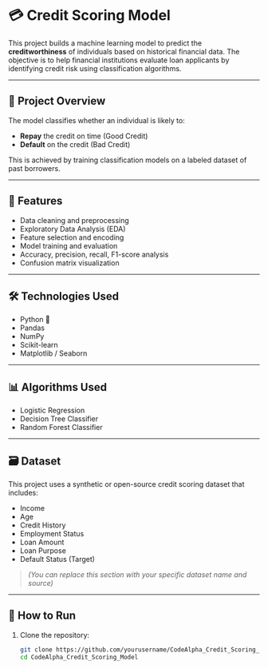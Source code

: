 # 💳 Credit Scoring Model

This project builds a machine learning model to predict the **creditworthiness** of individuals based on historical financial data. The objective is to help financial institutions evaluate loan applicants by identifying credit risk using classification algorithms.

---

## 📌 Project Overview

The model classifies whether an individual is likely to:
- **Repay** the credit on time (Good Credit)
- **Default** on the credit (Bad Credit)

This is achieved by training classification models on a labeled dataset of past borrowers.

---

## 🧠 Features

- Data cleaning and preprocessing
- Exploratory Data Analysis (EDA)
- Feature selection and encoding
- Model training and evaluation
- Accuracy, precision, recall, F1-score analysis
- Confusion matrix visualization

---

## 🛠️ Technologies Used

- Python 🐍
- Pandas
- NumPy
- Scikit-learn
- Matplotlib / Seaborn

---

## 📊 Algorithms Used

- Logistic Regression
- Decision Tree Classifier
- Random Forest Classifier

---

## 🗃️ Dataset

This project uses a synthetic or open-source credit scoring dataset that includes:
- Income
- Age
- Credit History
- Employment Status
- Loan Amount
- Loan Purpose
- Default Status (Target)

> *(You can replace this section with your specific dataset name and source)*

---

## 🚀 How to Run

1. Clone the repository:
   ```bash
   git clone https://github.com/yourusername/CodeAlpha_Credit_Scoring_Model.git
   cd CodeAlpha_Credit_Scoring_Model
